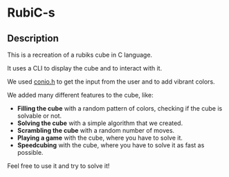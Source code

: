 # RubiC-s

## Description

This is a recreation of a rubiks cube in C language.

It uses a CLI to display the cube and to interact with it.

We used [conio.h](https://en.wikipedia.org/wiki/Conio.h) to get the input from the user and to add vibrant colors.

We added many different features to the cube, like:

- **Filling the cube** with a random pattern of colors, checking if the cube is solvable or not.
- **Solving the cube** with a simple algorithm that we created.
- **Scrambling the cube** with a random number of moves.
- **Playing a game** with the cube, where you have to solve it.
- **Speedcubing** with the cube, where you have to solve it as fast as possible.

Feel free to use it and try to solve it!
